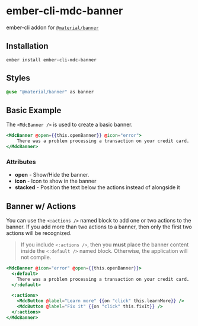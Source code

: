 ember-cli-mdc-banner
======================

ember-cli addon for [`@material/banner`](https://github.com/material-components/material-components-web/tree/master/packages/mdc-banner)

Installation
------------

    ember install ember-cli-mdc-banner

Styles
-------


```sass
@use "@material/banner" as banner
```

Basic Example
---------------

The `<MdcBanner />` is used to create a basic banner.

```handlebars
<MdcBanner @open={{this.openBanner}} @icon="error">
    There was a problem processing a transaction on your credit card.
</MdcBanner>
```

### Attributes

* **open** - Show/Hide the banner.
* **icon** - Icon to show in the banner
* **stacked** - Position the text below the actions instead of alongside it

Banner w/ Actions
-------------------

You can use the `<:actions />` named block to add one or two actions to the
banner. If you add more than two actions to a banner, then only the first two actions
will be recognized.

> If you include `<:actions />`, then you **must** place the banner content inside
> the `<:default />` named block. Otherwise, the application will not compile.

```handlebars
<MdcBanner @icon="error" @open={{this.openBanner}}>
  <:default>
    There was a problem processing a transaction on your credit card.
  </:default>

  <:actions>
    <MdcButton @label="Learn more" {{on "click" this.learnMore}} />
    <MdcButton @label="Fix it" {{on "click" this.fixIt}} />
  </:actions>
</MdcBanner>
```
